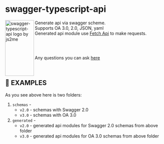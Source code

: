 # swagger-typescript-api  

<img src="https://raw.githubusercontent.com/acacode/swagger-typescript-api/master/assets/swagger-typescript-api-logo1.png" align="left"
     title="swagger-typescript-api logo by js2me" width="93" height="180">

Generate api via swagger scheme.  
Supports OA 3.0, 2.0, JSON, yaml  
Generated api module use [Fetch Api](https://developer.mozilla.org/en-US/docs/Web/API/Fetch_API) to make requests.  

<br>
<br>

Any questions you can ask [here](https://github.com/acacode/swagger-typescript-api/issues)  
  
<br>  

## 📃 EXAMPLES  

As you see above here is two folders:  
  1. `schemas` -  
        - `v2.0` - schemas with Swagger 2.0  
        - `v3.0` - schemas with OA 3.0  
  1. `generated` -  
        - `v2.0` - generated api modules for Swagger 2.0 schemas from above folder  
        - `v3.0` - generated api modules for OA 3.0 schemas from above folder  